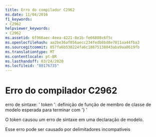 ```yaml
---
title: Erro do compilador C2962
ms.date: 11/04/2016
f1_keywords:
- C2962
helpviewer_keywords:
- C2962
ms.assetid: 6f966aec-4eea-4221-8e1b-fe66808c6f5c
ms.openlocfilehash: aa2be36af056aecc234fedb8bd8e7011aa44fba3
ms.sourcegitcommit: 857fa6b530224fa6c18675138043aba9aa0619fb
ms.translationtype: MT
ms.contentlocale: pt-BR
ms.lasthandoff: 03/24/2020
ms.locfileid: "80176735"
---
```

# <a name="compiler-error-c2962"></a>Erro do compilador C2962

erro de sintaxe: ' token ': definição de função de membro de classe de modelo esperada para terminar com '} '

O token causou um erro de sintaxe em uma declaração de modelo.

Esse erro pode ser causado por delimitadores incompatíveis
